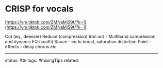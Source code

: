 # CRISP for vocals  

[https://vm.tiktok.com/ZMNaMj59t/?k=1](https://vm.tiktok.com/ZMNaMj59t/?k=1)

Cut (eq , deesser)
Reduce (compression)
Iron out - Multiband compression and dynamic EQ (sooth)
Sauce - eq to boost, saturation distortion
Paint - effects - delay chorus etc


---
status: #⚙️ 
tags: #mixingTips 
related: 
